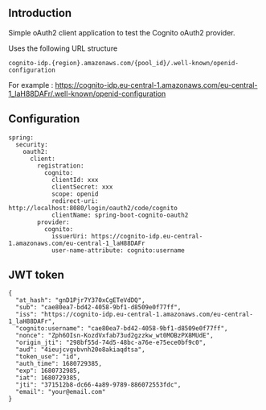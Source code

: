 ## Introduction

Simple oAuth2 client application to test the Cognito oAuth2 provider.

Uses the following URL structure 

```
cognito-idp.{region}.amazonaws.com/{pool_id}/.well-known/openid-configuration
```

For example :
https://cognito-idp.eu-central-1.amazonaws.com/eu-central-1_laH88DAFr/.well-known/openid-configuration


## Configuration

```aidl
spring:
  security:
    oauth2:
      client:
        registration:
          cognito:
            clientId: xxx
            clientSecret: xxx
            scope: openid
            redirect-uri: http://localhost:8080/login/oauth2/code/cognito
            clientName: spring-boot-cognito-oauth2
        provider:
          cognito:
            issuerUri: https://cognito-idp.eu-central-1.amazonaws.com/eu-central-1_laH88DAFr
            user-name-attribute: cognito:username

```

## JWT token

```
{
  "at_hash": "gnD1Pjr7Y370xCgETeVdDQ",
  "sub": "cae80ea7-bd42-4058-9bf1-d8509e0f77ff",
  "iss": "https://cognito-idp.eu-central-1.amazonaws.com/eu-central-1_laH88DAFr",
  "cognito:username": "cae80ea7-bd42-4058-9bf1-d8509e0f77ff",
  "nonce": "Zph6OIsn-KozdVxfab73ud2gzzkw_wt0MOBzPX8MUdE",
  "origin_jti": "298bf55d-74d5-48bc-a76e-e75ece0bf9c0",
  "aud": "4ieujcvgvbvnh20o8akiaqdtsa",
  "token_use": "id",
  "auth_time": 1680729385,
  "exp": 1680732985,
  "iat": 1680729385,
  "jti": "371512b8-dc66-4a89-9789-886072553fdc",
  "email": "your@email.com"
}
```